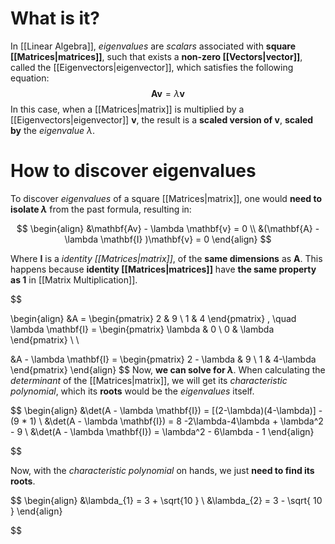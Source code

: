 # What is it?

In [[Linear Algebra]], *eigenvalues* are *scalars* associated with **square [[Matrices|matrices]]**, such that exists a **non-zero [[Vectors|vector]]**, called the [[Eigenvectors|eigenvector]], which satisfies the following equation:
$$
\mathbf{Av} = \lambda \mathbf{v}
$$
In this case, when a [[Matrices|matrix]] is multiplied by a [[Eigenvectors|eigenvector]] $\mathbf{v}$, the result is a **scaled version of $\mathbf{v}$**, **scaled by** the *eigenvalue* $\lambda$.

# How to discover eigenvalues

To discover *eigenvalues* of a square [[Matrices|matrix]], one would **need to isolate $\lambda$** from the past formula, resulting in:

$$
\begin{align}
&\mathbf{Av} - \lambda \mathbf{v} = 0 \\
&(\mathbf{A} - \lambda \mathbf{I} )\mathbf{v} = 0
\end{align}
$$

Where $\mathbf{I}$ is a *identity [[Matrices|matrix]]*, of the **same dimensions** as $\mathbf{A}$. This happens because **identity [[Matrices|matrices]]** have **the same property as $1$** in [[Matrix Multiplication]].

$$

\begin{align}
&A = \begin{pmatrix}
2 & 9 \\
1 & 4
\end{pmatrix}
 , \quad \lambda \mathbf{I} = \begin{pmatrix}
\lambda & 0 \\
0 & \lambda
\end{pmatrix} \\ \\

&A - \lambda \mathbf{I} = \begin{pmatrix}
2 - \lambda & 9 \\
1 & 4-\lambda
\end{pmatrix}
\end{align}
$$
Now, **we can solve for $\lambda$**. When calculating the *determinant* of the [[Matrices|matrix]], we will get its *characteristic polynomial*, which its **roots** would be the *eigenvalues* itself.

$$
\begin{align}
&\det(A - \lambda \mathbf{I}) = [(2-\lambda)(4-\lambda)] - (9 * 1) \\
&\det(A - \lambda \mathbf{I}) = 8 -2\lambda-4\lambda + \lambda^2 - 9 \\
&\det(A - \lambda \mathbf{I}) = \lambda^2 - 6\lambda - 1
\end{align}

$$

Now, with the *characteristic polynomial* on hands, we just **need to find its roots**.

$$
\begin{align}
&\lambda_{1} = 3 + \sqrt{10 } \\
&\lambda_{2} = 3 - \sqrt{ 10 }
\end{align}


$$